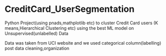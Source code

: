 # CreditCard_UserSegmentation
Python Project(using pnads,mathplotlib etc) to cluster Credit Card users (K means,Hierarchical Clustering etc) using the best ML model on Unsupervised(unlabelled) Data

Data was taken from UCI website and we used categorical column(labelling) post data cleaning,organization

